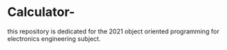 # Calculator-
this repository is dedicated for the 2021 object oriented programming for electronics engineering subject.
